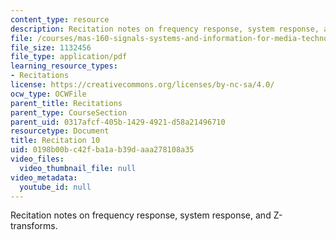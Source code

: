 ```yaml
---
content_type: resource
description: Recitation notes on frequency response, system response, and Z-transforms.
file: /courses/mas-160-signals-systems-and-information-for-media-technology-fall-2007/0198b00bc42fba1ab39daaa278108a35_rec10.pdf
file_size: 1132456
file_type: application/pdf
learning_resource_types:
- Recitations
license: https://creativecommons.org/licenses/by-nc-sa/4.0/
ocw_type: OCWFile
parent_title: Recitations
parent_type: CourseSection
parent_uid: 0317afcf-405b-1429-4921-d58a21496710
resourcetype: Document
title: Recitation 10
uid: 0198b00b-c42f-ba1a-b39d-aaa278108a35
video_files:
  video_thumbnail_file: null
video_metadata:
  youtube_id: null
---
```

Recitation notes on frequency response, system response, and Z-transforms.